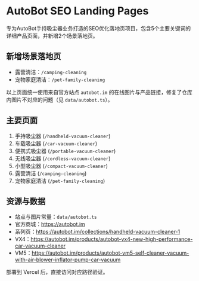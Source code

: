 # AutoBot SEO Landing Pages

专为AutoBot手持吸尘器业务打造的SEO优化落地页项目，包含5个主要关键词的详细产品页面，并新增2个场景落地页。

## 新增场景落地页
- 露营清洁：`/camping-cleaning`
- 宠物家庭清洁：`/pet-family-cleaning`

以上页面统一使用来自官方站点 `autobot.im` 的在线图片与产品链接，修复了仓库内图片不对应的问题（见 `data/autobot.ts`）。

## 主要页面
1. 手持吸尘器 (`/handheld-vacuum-cleaner`)
2. 车载吸尘器 (`/car-vacuum-cleaner`)
3. 便携式吸尘器 (`/portable-vacuum-cleaner`)
4. 无线吸尘器 (`/cordless-vacuum-cleaner`)
5. 小型吸尘器 (`/compact-vacuum-cleaner`)
6. 露营清洁 (`/camping-cleaning`)
7. 宠物家庭清洁 (`/pet-family-cleaning`)

## 资源与数据
- 站点与图片常量：`data/autobot.ts`
- 官方商城：<https://autobot.im>
- 系列页：<https://autobot.im/collections/handheld-vacuum-cleaner-1>
- VX4：<https://autobot.im/products/autobot-vx4-new-high-performance-car-vacuum-cleaner>
- VM5：<https://autobot.im/products/autobot-vm5-self-cleaner-vacuum-with-air-blower-inflator-pump-car-vacuum>

部署到 Vercel 后，直接访问对应路径验证。